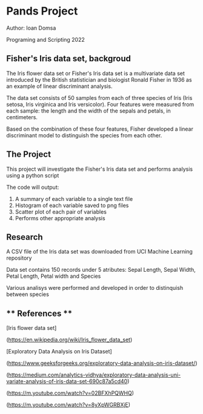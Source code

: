 # Pands Project
Author: Ioan Domsa

Programing and Scripting 2022

## Fisher's Iris data set, backgroud

The Iris flower data set or Fisher's Iris data set is a multivariate data set introduced by the British statistician and biologist Ronald Fisher in 1936 as an example of linear discriminant analysis. 

The data set consists of 50 samples from each of three species of Iris (Iris setosa, Iris virginica and Iris versicolor). Four features were measured from each sample: the length and the width of the sepals and petals, in centimeters. 

Based on the combination of these four features, Fisher developed a linear discriminant model to distinguish the species from each other.


## The Project
This project will investigate the Fisher's Iris data set and performs analysis using a python script

The code will output:
1. A summary of each variable to a single text file 
2. Histogram of each variable saved to png files
3. Scatter plot of each pair of variables
4. Performs other appropriate analysis

## Research
A CSV file of the Iris data set was downloaded from UCI Machine Learning repository

Data set contains 150 records under 5 atributes: Sepal Length, Sepal Width, Petal Length, Petal width and Species

Various analisys were performed and developed in order to distinquish between species


## ** References **

[Iris flower data set]

(https://en.wikipedia.org/wiki/Iris_flower_data_set)

[Exploratory Data Analysis on Iris Dataset]

(https://www.geeksforgeeks.org/exploratory-data-analysis-on-iris-dataset/)

(https://medium.com/analytics-vidhya/exploratory-data-analysis-uni-variate-analysis-of-iris-data-set-690c87a5cd40)

(https://m.youtube.com/watch?v=02BFXhPQWHQ)

(https://m.youtube.com/watch?v=8yXpWGRBXjE)

